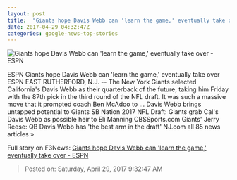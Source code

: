 ```yaml
---
layout: post
title:  "Giants hope Davis Webb can 'learn the game,' eventually take over - ESPN"
date: 2017-04-29 04:32:47Z
categories: google-news-top-stories
---
```


![Giants hope Davis Webb can 'learn the game,' eventually take over - ESPN](http://a.espncdn.com/combiner/i?img=%2Fphoto%2F2016%2F1021%2Fr143408_1296x729_16%2D9.jpg)

ESPN Giants hope Davis Webb can 'learn the game,' eventually take over ESPN EAST RUTHERFORD, N.J. -- The New York Giants selected California's Davis Webb as their quarterback of the future, taking him Friday with the 87th pick in the third round of the NFL draft. It was such a massive move that it prompted coach Ben McAdoo to ... Davis Webb brings untapped potential to Giants SB Nation 2017 NFL Draft: Giants grab Cal's Davis Webb as possible heir to Eli Manning CBSSports.com Giants' Jerry Reese: QB Davis Webb has 'the best arm in the draft' NJ.com all 85 news articles »


Full story on F3News: [Giants hope Davis Webb can 'learn the game,' eventually take over - ESPN](http://www.f3nws.com/n/tkffaH)

> Posted on: Saturday, April 29, 2017 9:32:47 AM
